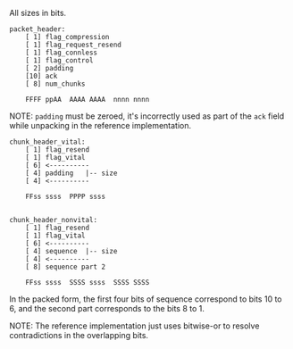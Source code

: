 All sizes in bits.

    packet_header:
        [ 1] flag_compression
        [ 1] flag_request_resend
        [ 1] flag_connless
        [ 1] flag_control
        [ 2] padding
        [10] ack
        [ 8] num_chunks

        FFFF ppAA  AAAA AAAA  nnnn nnnn

NOTE: `padding` must be zeroed, it's incorrectly used as part of the `ack`
field while unpacking in the reference implementation.

    chunk_header_vital:
        [ 1] flag_resend
        [ 1] flag_vital
        [ 6] <----------
        [ 4] padding   |-- size
        [ 4] <----------

        FFss ssss  PPPP ssss


    chunk_header_nonvital:
        [ 1] flag_resend
        [ 1] flag_vital
        [ 6] <----------
        [ 4] sequence  |-- size
        [ 4] <----------
        [ 8] sequence part 2

        FFss ssss  SSSS ssss  SSSS SSSS

In the packed form, the first four bits of sequence correspond to bits 10 to 6,
and the second part corresponds to the bits 8 to 1.

NOTE: The reference implementation just uses bitwise-or to resolve
contradictions in the overlapping bits.
